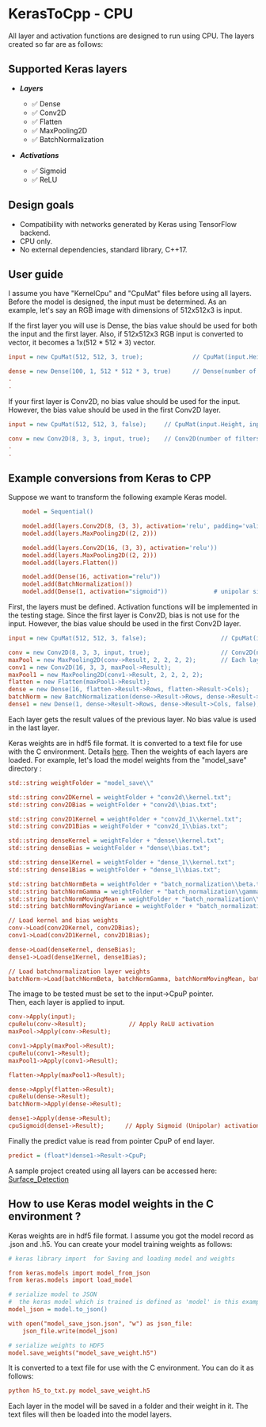 # KerasToCpp - CPU

All layer and activation functions are designed to run using CPU. The layers created so far are as follows:

## Supported Keras layers

- ***Layers***
  - :white_check_mark: Dense
  - :white_check_mark: Conv2D
  - :white_check_mark: Flatten
  - :white_check_mark: MaxPooling2D
  - :white_check_mark: BatchNormalization

- ***Activations***
  - :white_check_mark: Sigmoid
  - :white_check_mark: ReLU

## Design goals

  - Compatibility with networks generated by Keras using TensorFlow backend.
  - CPU only.
  - No external dependencies, standard library, C++17.

## User guide

I assume you have "KernelCpu" and "CpuMat" files before using all layers. Before the model is designed, the input must be determined.
As an example, let's say an RGB image with dimensions of 512x512x3 is input.

If the first layer you will use is Dense, the bias value should be used for both the input and the first layer. Also, if 512x512x3 RGB input is converted to vector, it becomes a 1x(512 * 512 * 3) vector.

```ini
input = new CpuMat(512, 512, 3, true);              // CpuMat(input.Height, input.Width, input.Depth, useBias = true)

dense = new Dense(100, 1, 512 * 512 * 3, true)      // Dense(number of neurons, input_rows, input_cols, useBias = true)
.
.
```

If your first layer is Conv2D, no bias value should be used for the input. However, the bias value should be used in the first Conv2D layer.

```ini
input = new CpuMat(512, 512, 3, false);     // CpuMat(input.Height, input.Width, input.Depth, useBias = true)

conv = new Conv2D(8, 3, 3, input, true);    // Conv2D(number of filters, filter_height, filter_width, input, useBias = true)
.
.
```

## Example conversions from Keras to CPP

Suppose we want to transform the following example Keras model.

```ini
    model = Sequential()

    model.add(layers.Conv2D(8, (3, 3), activation='relu', padding='valid', input_shape=(512,512,3)))
    model.add(layers.MaxPooling2D((2, 2)))

    model.add(layers.Conv2D(16, (3, 3), activation='relu'))
    model.add(layers.MaxPooling2D((2, 2)))     
    model.add(layers.Flatten())                             

    model.add(Dense(16, activation="relu"))
    model.add(BatchNormalization())
    model.add(Dense(1, activation="sigmoid"))             # unipolar sigmoid (0-1)
```

First, the layers must be defined. Activation functions will be implemented in the testing stage.
Since the first layer is Conv2D, bias is not use for the input. However, the bias value should be used in the first Conv2D layer.

```ini
input = new CpuMat(512, 512, 3, false);                     // CpuMat(input.Height, input.Width, input.Depth, useBias = true)

conv = new Conv2D(8, 3, 3, input, true);                    // Conv2D(number of filters, filter_height, filter_width, input, useBias = true)
maxPool = new MaxPooling2D(conv->Result, 2, 2, 2, 2);       // Each layer gets the result values of the previous layer
conv1 = new Conv2D(16, 3, 3, maxPool->Result);
maxPool1 = new MaxPooling2D(conv1->Result, 2, 2, 2, 2);
flatten = new Flatten(maxPool1->Result);
dense = new Dense(16, flatten->Result->Rows, flatten->Result->Cols);
batchNorm = new BatchNormalization(dense->Result->Rows, dense->Result->Cols);
dense1 = new Dense(1, dense->Result->Rows, dense->Result->Cols, false);       // Dense(neurons, inputRows, inputCols, useBias = true)
```

Each layer gets the result values of the previous layer. No bias value is used in the last layer.

Keras weights are in hdf5 file format. It is converted to a text file for use with the C environment. Details [here](https://github.com/fbasatemur/KerasToCpp/tree/master/CPU#how-to-use-keras-model-weights-in-the-c-environment-).
Then the weights of each layers are loaded. For example, let's load the model weights from the "model_save" directory :

```ini
std::string weightFolder = "model_save\\"

std::string conv2DKernel = weightFolder + "conv2d\\kernel.txt";
std::string conv2DBias = weightFolder + "conv2d\\bias.txt";

std::string conv2D1Kernel = weightFolder + "conv2d_1\\kernel.txt";
std::string conv2D1Bias = weightFolder + "conv2d_1\\bias.txt";

std::string denseKernel = weightFolder + "dense\\kernel.txt";
std::string denseBias = weightFolder + "dense\\bias.txt";

std::string dense1Kernel = weightFolder + "dense_1\\kernel.txt";
std::string dense1Bias = weightFolder + "dense_1\\bias.txt";

std::string batchNormBeta = weightFolder + "batch_normalization\\beta.txt";
std::string batchNormGamma = weightFolder + "batch_normalization\\gamma.txt";
std::string batchNormMovingMean = weightFolder + "batch_normalization\\moving_mean.txt";
std::string batchNormMovingVariance = weightFolder + "batch_normalization\\moving_variance.txt";

// Load kernel and bias weights
conv->Load(conv2DKernel, conv2DBias);
conv1->Load(conv2D1Kernel, conv2D1Bias);

dense->Load(denseKernel, denseBias);
dense1->Load(dense1Kernel, dense1Bias);

// Load batchnormalization layer weights
batchNorm->Load(batchNormBeta, batchNormGamma, batchNormMovingMean, batchNormMovingVariance);

```

The image to be tested must be set to the input->CpuP pointer.  
Then, each layer is applied to input.

```ini
conv->Apply(input);
cpuRelu(conv->Result);            // Apply ReLU activation
maxPool->Apply(conv->Result);

conv1->Apply(maxPool->Result);
cpuRelu(conv1->Result);
maxPool1->Apply(conv1->Result);

flatten->Apply(maxPool1->Result);

dense->Apply(flatten->Result);
cpuRelu(dense->Result);
batchNorm->Apply(dense->Result);

dense1->Apply(dense->Result);
cpuSigmoid(dense1->Result);      // Apply Sigmoid (Unipolar) activation
```

Finally the predict value is read from pointer CpuP of end layer.

```ini
predict = (float*)dense1->Result->CpuP;
```

A sample project created using all layers can be accessed here: [Surface_Detection](https://github.com/fbasatemur/Surface_Detection)

## How to use Keras model weights in the C environment ?

Keras weights are in hdf5 file format. I assume you got the model record as .json and .h5.
You can create your model training weights as follows:

```ini
# keras library import  for Saving and loading model and weights

from keras.models import model_from_json
from keras.models import load_model

# serialize model to JSON
#  the keras model which is trained is defined as 'model' in this example
model_json = model.to_json()

with open("model_save_json.json", "w") as json_file:
    json_file.write(model_json)

# serialize weights to HDF5
model.save_weights("model_save_weight.h5")
```

It is converted to a text file for use with the C environment. You can do it as follows:

```ini
python h5_to_txt.py model_save_weight.h5
```

Each layer in the model will be saved in a folder and their weight in it. The text files will then be loaded into the model layers.
